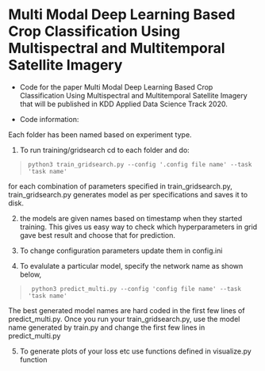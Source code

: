 # Multi Modal Deep Learning Based Crop Classification Using Multispectral and Multitemporal Satellite Imagery

* Code for the paper Multi Modal Deep Learning Based Crop Classification Using Multispectral and Multitemporal Satellite Imagery that will be published in KDD Applied Data Science Track 2020.


* Code information:

Each folder has been named based on experiment type.  


1. To run training/gridsearch cd to each folder and do:
 
> ```python3 train_gridsearch.py --config '.config file name' --task 'task name'```


for each combination of parameters specified in train_gridsearch.py, train_gridsearch.py generates model as per specifications and saves it to disk.

2. the models are given names based on timestamp when they started training. This gives us easy way to check which hyperparameters in grid gave best result and choose that for prediction. 

3. To change configuration parameters update them in config.ini

4. To evalulate a particular model, specify the network name as shown below, 
> ``` python3 predict_multi.py --config 'config file name' --task 'task name'```


The best generated model names are hard coded in the first few lines of predict_multi.py. Once you run your train_gridsearch.py, use the model name generated by train.py and change the first few lines in predict_multi.py

5. To generate plots of your loss etc use functions defined in visualize.py function

